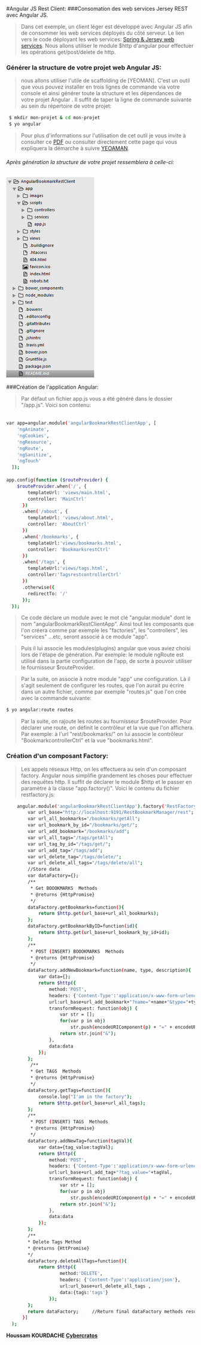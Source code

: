 #Angular JS Rest Client:
###Consomation des web services Jersey REST avec Angular JS.


> Dans cet exemple, un client léger est développé avec Angular JS afin de consommer les web services
> déployés du côté serveur. Le lien vers le code déployant les web services:
> [Spring & Jersey web services].
> Nous allons utiliser le module $http d'angular pour effectuer les opérations get/post/delete de http.
	

### Générer la structure de votre projet web Angular JS: 

> nous allons utiliser l'utile de scaffolding de [YEOMAN]. C'est un outil que vous pouvez installer 
> en trois lignes de commande via votre console et ainsi générer toute la structure et les dépendances 
> de votre projet Angular . Il suffit de taper la ligne de commande suivante au sein du répertoire de votre projet:

```sh
 $ mkdir mon-projet & cd mon-projet
 $ yo angular
```

> Pour plus d'informations sur l'utilisation de cet outil je vous invite à consulter ce [PDF] ou consulter directement cette
> page qui vous expliquera la démarche à suivre [YEOAMAN].


###### Après génération la structure de votre projet ressemblera à celle-ci:
![alt text](app/images/project-structure.PNG)




###Création de l'application Angular:
> Par défaut un fichier app.js vous a été généré dans le dossier "/app.js".
> Voici son contenu:

```sh

var app=angular.module('angularBookmarkRestClientApp', [
    'ngAnimate',
    'ngCookies',
    'ngResource',
    'ngRoute',
    'ngSanitize',
    'ngTouch'
  ]);

app.config(function ($routeProvider) {
    $routeProvider.when('/', {
        templateUrl: 'views/main.html',
        controller: 'MainCtrl'
      })
      .when('/about', {
        templateUrl: 'views/about.html',
        controller: 'AboutCtrl'
      })      
      .when('/bookmarks', {
        templateUrl:'views/bookmarks.html',
        controller: 'BookmarksrestCtrl'
      })
      .when('/tags', {
        templateUrl:'views/tags.html',
        controller:'TagsrestcontrollerCtrl'
      })
      .otherwise({
        redirectTo: '/'
      });
  });


```
> Ce code déclare un module avec le mot clé "angular.module" dont le nom "angularBookmarkRestClientApp". Ainsi tout les composants que l'on créera comme par exemple les "factories", les "controllers", les "services" ...etc, seront associé à ce module "app". 

> Puis il lui associe les modules(plugins) angular que vous aviez choisi lors de l'étape de génération. Par exemple: le module ngRoute est utilisé dans la partie configuration de l'app, de sorte à pouvoir utiliser le fournisseur $routeProvider.

> Par la suite, on associe à notre module "app" une configuration. Là il s'agit seulement de configurer les routes, que l'on aurait pu écrire dans un autre fichier, comme par exemple "routes.js" que l'on crée avec la commande suivante:

```sh
$ yo angular:route routes
```
> Par la suite, on rajoute les routes au fournisseur $routeProvider. Pour déclarer une route, on définit le contrôleur et la vue que l'on affichera. Par exemple: à l'url "rest/bookmarks/" on lui associe le contrôleur "BookmarkcontrollerCtrl" et la vue "bookmarks.html".




### Création d'un composant Factory:
> Les appels réseaux Http, on les effectuera au sein d'un composant factory.
> Angular nous simplifie grandement les choses pour effectuer des requêtes http. Il suffit de déclarer le module $http et le passer
en paramètre à la classe "app.factory()".
> Voici le contenu du fichier restfactory.js:
```sh
    angular.module('angularBookmarkRestClientApp').factory('RestFactory', ['$http', function ($http) {
        var url_base="http://localhost:9191/RestBookmarkManager/rest";
        var url_all_bookmarks="/bookmarks/getAll";
        var url_bookmark_by_id="/bookmarks/get/";
        var url_add_bookmark="/bookmarks/add";
        var url_all_tags="/tags/getAll";
        var url_tag_by_id="/tags/get/";
        var url_add_tag="/tags/add";
        var url_delete_tag="/tags/delete/";
        var url_delete_all_tags="/tags/delete/all";
        //Store data
        var dataFactory={};
        /**
         * Get BOOOKMARKS  Methods
         * @returns {HttpPromise}
         */
        dataFactory.getBookmarks=function(){
            return $http.get(url_base+url_all_bookmarks);
        };
        dataFactory.getBookmarkByID=function(id){
            return $http.get(url_base+url_bookmark_by_id+id);
        };
        /**
         * POST (INSERT) BOOOKMARKS  Methods
         * @returns {HttpPromise}
         */
        dataFactory.addNewBookmark=function(name, type, description){  
            var data={};         
            return $http({
                method:'POST',
                headers: {'Content-Type':'application/x-www-form-urlencoded; charset=UTF-8'},
                url:url_base+url_add_bookmark+"?name="+name+"&type="+type+"&description="+description,
                transformRequest: function(obj) {
                    var str = [];
                    for(var p in obj)
                        str.push(encodeURIComponent(p) + "=" + encodeURIComponent(obj[p]));                    
                    return str.join("&");
                },
                data:data                
            });           
        };    
         /**
         * Get TAGS  Methods
         * @returns {HttpPromise}
         */
        dataFactory.getTags=function(){          
            console.log("I'am in the factory");
            return $http.get(url_base+url_all_tags);
        };
        /**
         * POST (INSERT) TAGS  Methods
         * @returns {HttpPromise}
         */
        dataFactory.addNewTag=function(tagVal){
            var data={tag_value:tagVal};
            return $http({
                method:'POST',
                headers: {'Content-Type':'application/x-www-form-urlencoded; charset=UTF-8'},
                url:url_base+url_add_tag+"?tag_value="+tagVal,
                transformRequest: function(obj) {
                    var str = [];
                    for(var p in obj)
                        str.push(encodeURIComponent(p) + "=" + encodeURIComponent(obj[p]));                    
                    return str.join("&");
                },
                data:data                
            });           
        };    
        /**
        * Delete Tags Method
        * @returns {HttPromise}
        */
        dataFactory.deleteAllTags=function(){
            return $http({
                    method:'DELETE',
                    headers: {'Content-Type':'application/json'},
                    url:url_base+url_delete_all_tags ,
                    data:{tags:'tags'}
                });         
        };
        return dataFactory;     //Return final dataFactory methods results
      }]
  );
```









[Spring & Jersey web services]:https://github.com/KourdacheHoussam/RestBookmarkManager/tree/master/RestBookmarkManager
[PDF]:https://github.com/KourdacheHoussam/Angular/blob/master/CoursFiches/Cours%20introduction%20%C3%A0%20Angular%20JS.pdf
[YEOAMAN]:http://yeoman.io/codelab/install-generators.html
[Cybercratos]:http://cybercratos.com/


**Houssam KOURDACHE [Cybercratos]**